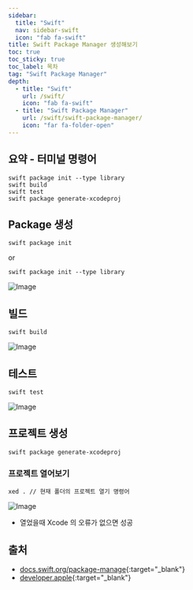 ```yaml
---
sidebar:
  title: "Swift"
  nav: sidebar-swift
  icon: "fab fa-swift"
title: Swift Package Manager 생성해보기
toc: true
toc_sticky: true
toc_label: 목차
tag: "Swift Package Manager"
depth:
  - title: "Swift"
    url: /swift/
    icon: "fab fa-swift"
  - title: "Swift Package Manager"
    url: /swift/swift-package-manager/
    icon: "far fa-folder-open"
---
```

## 요약 - 터미널 명령어
```
swift package init --type library
swift build
swift test
swift package generate-xcodeproj
```

## Package 생성
```
swift package init
```
or
```
swift package init --type library
```
![Image](https://drive.google.com/uc?export=view&id=1jEXoA_yfEEblmwWpiBf046kJA6fBx2f8)


## 빌드
```
swift build
```
![Image](https://drive.google.com/uc?export=view&id=1L547lEfSC06Zg4w7B-zyl1Qg4ui2edq4)
## 테스트
```
swift test
```
![Image](https://drive.google.com/uc?export=view&id=1zDwslUPvlMGFN5Q5mG_kKzdvMrXzT2E-)
## 프로젝트 생성
```
swift package generate-xcodeproj
```

### 프로젝트 열어보기
```
xed . // 현재 폴더의 프로젝트 열기 명령어
```
![Image](https://drive.google.com/uc?export=view&id=10fcwtgS1D4TETgSQ-0VJ1OHxHTlK963B)

- 열었을때 Xcode 의 오류가 없으면 성공

## 출처
* [<i class="fas fa-link"></i> docs.swift.org/package-manage](https://docs.swift.org/package-manager/PackageDescription/PackageDescription.html#package-dependency){:target="_blank"}
* [<i class="fas fa-link"></i> developer.apple](https://developer.apple.com/documentation/xcode/creating-a-standalone-swift-package-with-xcode){:target="_blank"}

